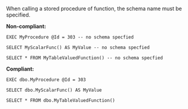 When calling a stored procedure of function, the schema name must be specified.

**Non-compliant:**

```tsql
EXEC MyProcedure @Id = 303 -- no schema specfied
```

```tsql
SELECT MyScalarFunc() AS MyValue -- no schema specfied
```

```tsql
SELECT * FROM MyTableValuedFunction() -- no schema specfied
```

**Compliant:**

```tsql
EXEC dbo.MyProcedure @Id = 303
```

```tsql
SELECT dbo.MyScalarFunc() AS MyValue
```

```tsql
SELECT * FROM dbo.MyTableValuedFunction()
```
